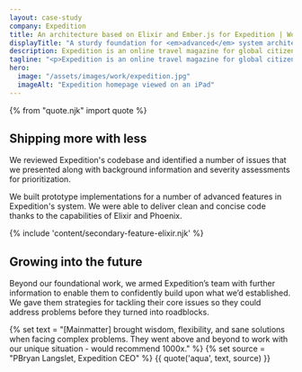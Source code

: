 ```yaml
---
layout: case-study
company: Expedition
title: An architecture based on Elixir and Ember.js for Expedition | Work
displayTitle: "A sturdy foundation for <em>advanced</em> system architecture"
description: Expedition is an online travel magazine for global citizens. They turned to Mainmatter when they were looking for guidance to get the most out of their technology stack based on Elixir, Phoenix and Ember.js.
tagline: "<p>Expedition is an online travel magazine for global citizens who want to experience world’s best destinations through the eyes of a local.</p><p>Their team needed help sharpening up their Ember.js client and fortifying their API, built with Elixir and Phoenix, so it could be extended with more advanced functionality in the future.</p>"
hero:
  image: "/assets/images/work/expedition.jpg"
  imageAlt: "Expedition homepage viewed on an iPad"
---
```


{% from "quote.njk" import quote %}

## Shipping more with less

We reviewed Expedition's codebase and identified a number of issues that we presented along with background information and severity assessments for prioritization.

We built prototype implementations for a number of advanced features in Expedition's system. We were able to deliver clean and concise code thanks to the capabilities of Elixir and Phoenix.

{% include 'content/secondary-feature-elixir.njk' %}

## Growing into the future

Beyond our foundational work, we armed Expedition’s team with further information to enable them to confidently build upon what we’d established. We gave them strategies for tackling their core issues so they could address problems before they turned into roadblocks.

{% set text = "[Mainmatter] brought wisdom, flexibility, and sane solutions when facing complex problems. They went above and beyond to work with our unique situation - would recommend 1000x." %}
{% set source = "PBryan Langslet, Expedition CEO" %}
{{ quote('aqua', text, source) }}
